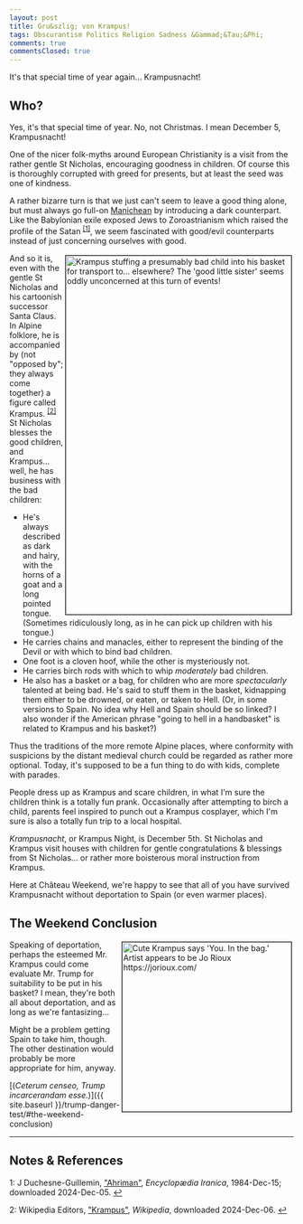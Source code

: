 ```yaml
---
layout: post
title: Gru&szlig; von Krampus!
tags: Obscurantism Politics Religion Sadness &Gammad;&Tau;&Phi;
comments: true
commentsClosed: true
---
```


It's that special time of year again&hellip; Krampusnacht!  


## Who?  

Yes, it's that special time of year.  No, not Christmas.  I mean December 5, Krampusnacht!  

One of the nicer folk-myths around European Christianity is a visit from the rather gentle
St Nicholas, encouraging goodness in children.  Of course this is thoroughly corrupted
with greed for presents, but at least the seed was one of kindness.  

A rather bizarre turn is that we just can't seem to leave a good thing alone, but must
always go full-on [Manichean](https://en.wikipedia.org/wiki/Manichaeism) by introducing a
dark counterpart.  Like the Babylonian exile exposed Jews to Zoroastrianism which raised the
profile of the Satan <sup id="fn1a">[[1]](#fn1)</sup>, we seem fascinated with good/evil
counterparts instead of just concerning ourselves with good.  

<a href="{{ site.baseurl }}/images/2024-12-06-gruss-von-krampus.jpg"><img src="{{ site.baseurl }}/images/2024-12-06-gruss-von-krampus-thumb.jpg" width="400" height="635" alt="Krampus stuffing a presumably bad child into his basket for transport to&hellip; elsewhere?  The 'good little sister' seems oddly unconcerned at this turn of events!" title="Krampus stuffing a presumably bad child into his basket for transport to&hellip; elsewhere?  The 'good little sister' seems oddly unconcerned at this turn of events!" style="float: right; margin: 3px 3px 3px 3px; border: 1px solid #000000;"></a>
And so it is, even with the gentle St Nicholas and his cartoonish successor Santa Claus.
In Alpine folklore, he is accompanied by (not "opposed by"; they always come together) a
figure called Krampus. <sup id="fn2a">[[2]](#fn2)</sup>  St Nicholas blesses the good
children, and Krampus&hellip; well, he has business with the bad children:
- He's always described as dark and hairy, with the horns of a goat and a long pointed
  tongue.  (Sometimes ridiculously long, as in he can pick up children with his tongue.)  
- He carries chains and manacles, either to represent the binding of the Devil or with
  which to bind bad children.  
- One foot is a cloven hoof, while the other is mysteriously not.  
- He carries birch rods with which to whip _moderately_ bad children.  
- He also has a basket or a bag, for children who are more _spectacularly_ talented at being
  bad.  He's said to stuff them in the basket, kidnapping them either to be drowned, or
  eaten, or taken to Hell.  (Or, in some versions to Spain.  No idea why Hell and Spain
  should be so linked? I also wonder if the American phrase "going to hell in a
  handbasket" is related to Krampus and his basket?)  

Thus the traditions of the more remote Alpine places, where conformity with suspicions by
the distant medieval church could be regarded as rather more optional.  Today, it's
supposed to be a fun thing to do with kids, complete with parades.  

People dress up as Krampus and scare children, in what I'm sure the children think is a
totally fun prank.  Occasionally after attempting to birch a child, parents feel inspired
to punch out a Krampus cosplayer, which I'm sure is also a totally fun trip to a local hospital.  

_Krampusnacht_, or Krampus Night, is December 5th.  St Nicholas and Krampus visit houses
with children for gentle congratulations &amp; blessings from St Nicholas&hellip; or rather
more boisterous moral instruction from Krampus.  

Here at Ch&acirc;teau Weekend, we're happy to see that all of you have survived Krampusnacht
without deportation to Spain (or even warmer places).  


## The Weekend Conclusion  

<img src="{{ site.baseurl }}/images/2024-12-06-gruss-von-krampus-2.jpg" width="300" height="300" alt="Cute Krampus says 'You.  In the bag.'  Artist appears to be Jo Rioux https://jorioux.com/" title="Cute Krampus says 'You.  In the bag.'  Artist appears to be Jo Rioux https://jorioux.com/" style="float: right; margin: 3px 3px 3px 3px; border: 1px solid #000000;">
Speaking of deportation, perhaps the esteemed Mr. Krampus could come evaluate Mr. Trump
for suitability to be put  in his basket?  I mean, they're both all about deportation, and as
long as we're fantasizing&hellip;  

Might be a problem getting Spain to take him, though.  The other destination would
probably be more appropriate for him, anyway.  

[(_Ceterum censeo, Trump incarcerandam esse._)]({{ site.baseurl }}/trump-danger-test/#the-weekend-conclusion)  

---

## Notes &amp; References  

<!--
<sup id="fn1a">[[1]](#fn1)</sup>

<a id="fn1">1</a>: ***, ["***"](***), *** DOI: [***](***). [↩](#fn1a)  

<a href="{{ site.baseurl }}/images/***">
  <img src="{{ site.baseurl }}/images/***" width="400" height="***" alt="***" title="***" style="float: right; margin: 3px 3px 3px 3px; border: 1px solid #000000;">
</a>

<a href="***">
  <img src="{{ site.baseurl }}/images/***" width="550" height="***" alt="***" title="***" style="margin: 3px 3px 3px 3px; border: 1px solid #000000;">
</a>

<iframe width="400" height="224" src="***" allow="accelerometer; encrypted-media; gyroscope; picture-in-picture" allowfullscreen style="float: right; margin: 3px 3px 3px 3px; border: 1px solid #000000;"></iframe>
-->

<a id="fn1">1</a>: J Duchesne-Guillemin, ["Ahriman"](https://www.iranicaonline.org/articles/ahriman), _Encyclop&aelig;dia Iranica_, 1984-Dec-15; downloaded 2024-Dec-05. [↩](#fn1a)  

<a id="fn2">2</a>: Wikipedia Editors, ["Krampus"](https://en.wikipedia.org/wiki/Krampus), _Wikipedia_, downloaded 2024-Dec-06. [↩](#fn2a)  
